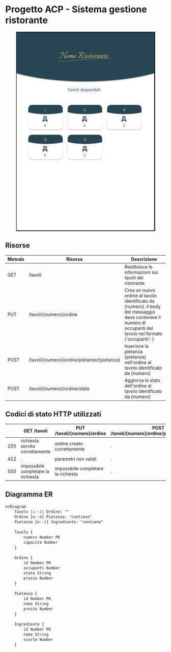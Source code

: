 # Progetto ACP - Sistema gestione ristorante

<p align="center">
    <img src="./Cattura.PNG">
</p>

## Risorse
| Metodo    | Risorsa                                     | Descrizione                                                                     |
|-----------|---------------------------------------------|---------------------------------------------------------------------------------|
| GET       | /tavoli                                     | Restituisce le informazioni sui tavoli del ristorante                           |
| PUT       | /tavoli/{numero}/ordine                     | Crea un nuovo ordine al tavolo identificato da {numero}. Il body del messaggio deve contenere il numero di occupanti del tavolo nel formato {'occupanti': <num>}|
| POST      | /tavoli/{numero}/ordine/pietanze/{pietanza} | Inserisce la pietanza {pietanza} nell'ordine al tavolo identificato da {numero} |
| POST      | /tavoli/{numero}/ordine/stato               | Aggiorna lo stato dell'ordine al tavolo identificato da {numero}                |

## Codici di stato HTTP utilizzati
|           | GET /tavoli | PUT /tavoli/{numero}/ordine | POST /tavoli/{numero}/ordine/pietanze/{pietanza} | POST /tavoli/{numero}/ordine/stato |
|-----------|-------------|-----------------------------|--------------------------------------------------|------------------------------------|
|    200    |  richiesta servita correttamente | ordine creato correttamente | . | stato aggiornato correttamente |
|    422    | . | parametri non validi | . | parametri non validi |
|    500    | impossibile completare la richiesta | impossibile completare la richiesta | . | impossibile completare la richiesta |



## Diagramma ER
```mermaid
erDiagram
    Tavolo ||--|| Ordine: ""
    Ordine }o--o{ Pietanza: "contiene"
    Pietanza }o--|{ Ingrediente: "contiene"

    Tavolo {
        numero Number PK
        capacita Number
    }

    Ordine {
        id Number PK
        occupanti Number
        stato String
        prezzo Number
    }

    Pietanza {
        id Number PK
        nome String
        prezzo Number
    }

    Ingrediente {
        id Number PK
        nome String
        scorte Number
    }
```

